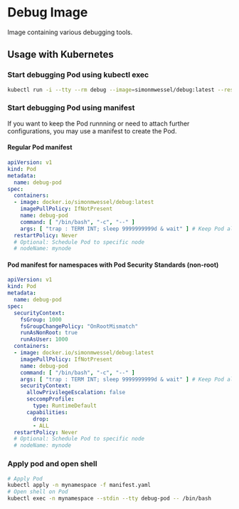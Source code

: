 # Debug Image

Image containing various debugging tools.

## Usage with Kubernetes

### Start debugging Pod using kubectl exec

```bash
kubectl run -i --tty --rm debug --image=simonmwessel/debug:latest --restart=Never -- /bin/bash
```

### Start debugging Pod using manifest

If you want to keep the Pod runnning or need to attach further configurations, you may use a manifest to create the Pod.

#### Regular Pod manifest

```yaml
apiVersion: v1
kind: Pod
metadata:
  name: debug-pod
spec:
  containers:
  - image: docker.io/simonmwessel/debug:latest
    imagePullPolicy: IfNotPresent
    name: debug-pod
    command: [ "/bin/bash", "-c", "--" ]
    args: [ "trap : TERM INT; sleep 9999999999d & wait" ] # Keep Pod alive until delete/kill
  restartPolicy: Never
  # Optional: Schedule Pod to specific node
  # nodeName: mynode
```

#### Pod manifest for namespaces with Pod Security Standards (non-root)

```yaml
apiVersion: v1
kind: Pod
metadata:
  name: debug-pod
spec:
  securityContext:
    fsGroup: 1000
    fsGroupChangePolicy: "OnRootMismatch"
    runAsNonRoot: true
    runAsUser: 1000
  containers:
  - image: docker.io/simonmwessel/debug:latest
    imagePullPolicy: IfNotPresent
    name: debug-pod
    command: [ "/bin/bash", "-c", "--" ]
    args: [ "trap : TERM INT; sleep 9999999999d & wait" ] # Keep Pod alive until delete/kill
    securityContext:
      allowPrivilegeEscalation: false
      seccompProfile:
        type: RuntimeDefault
      capabilities:
        drop:
        - ALL
  restartPolicy: Never
  # Optional: Schedule Pod to specific node
  # nodeName: mynode
```

### Apply pod and open shell

```bash
# Apply Pod
kubectl apply -n mynamespace -f manifest.yaml
# Open shell on Pod
kubectl exec -n mynamespace --stdin --tty debug-pod -- /bin/bash
```
